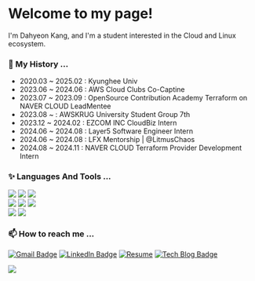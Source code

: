 <h1> Welcome to my page! </h1>

I'm Dahyeon Kang, and I'm a student interested in the Cloud and Linux ecosystem. 


<h3>🔭 My History ...</h3>
<ul>
  <li>2020.03 ~ 2025.02 : Kyunghee Univ</li>
  <li>2023.06 ~ 2024.06 : AWS Cloud Clubs Co-Captine</li>
  <li>2023.07 ~ 2023.09 : OpenSource Contribution Academy Terraform on NAVER CLOUD LeadMentee</li>
  <li>2023.08 ~         : AWSKRUG University Student Group 7th</li>
  <li>2023.12 ~ 2024.02 : EZCOM INC CloudBiz Intern</li>
  <li>2024.06 ~ 2024.08  : Layer5 Software Engineer Intern</li>
  <li>2024.06 ~ 2024.08 : LFX Mentorship | @LitmusChaos</li>
  <li>2024.08 ~ 2024.11 : NAVER CLOUD Terraform Provider Development Intern</li>
</ul>

<h3>✨ Languages And Tools ...</h3>

<div>
  <img src="https://img.shields.io/badge/Amazon AWS-232F3E?style=flat&logo=Amazon AWS&logoColor=white"/>
  <img src="https://img.shields.io/badge/linux-FCC624?style=flat&logo=linux&logoColor=white"> 
  <img src="https://img.shields.io/badge/Terraform-430098?style=flat&logo=Terraform&logoColor=white"/>
</div>

<div>
  <img src="https://img.shields.io/badge/go-00ADD8?style=flat&logo=go&logoColor=white"> 
  <img src="https://img.shields.io/badge/python-3776AB?style=flat&logo=python&logoColor=white"> 
  <img src="https://img.shields.io/badge/spring-6DB33F?style=flat&logo=spring&logoColor=white"> 
</div>

<div>
  <img src="https://img.shields.io/badge/docker-2496ED?style=flat&logo=docker&logoColor=white"> 
  <img src="https://img.shields.io/badge/kubernetes-326CE5?style=flat&logo=kubernetes&logoColor=white">
</div>



### 📫 How to reach me ...

[![Gmail Badge](https://img.shields.io/badge/Gmail-d14836?style=flat-&logo=Gmail&logoColor=white&link=mailto:sumink0903@gmail.com)](mailto:dusdj0813@gmail.com)
[![LinkedIn Badge](http://img.shields.io/badge/LinkedIn-0A66C2?style=flat&logo=LinkedIn&logoColor=white&link=https://www.linkedin.com/in/dusdjhyeon/)](https://www.linkedin.com/in/dusdjhyeon/)
[![Resume](https://img.shields.io/badge/Resume-%23000000?style=flat&logo=readdotcv&logoColor=white&link=https://my.surfit.io/w/379407367)](https://my.surfit.io/w/379407367)
[![Tech Blog Badge](http://img.shields.io/badge/Blog-white?style=flat&logo=Tistory&logoColor=black&link=https://medium.com/@dusdjhyeon)](https://medium.com/@dusdjhyeon)

<a href="https://github.com/devxb/gitanimals">
  <img src="https://render.gitanimals.org/farms/dusdjhyeon"/>
</a>
